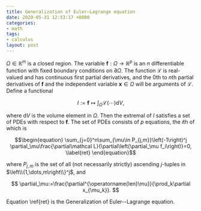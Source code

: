 ```yaml
---
title: Generalization of Euler–Lagrange equation
date: 2020-05-31 12:53:17 +0800
categories:
- math
tags:
- calculus
layout: post
---
```


$\Omega\in\mathbb R^m$ is a closed region.
The variable $\mathbf f:\Omega\rightarrow\mathbb R^p$
is an $n$ differentiable function with fixed boundary conditions on $\partial\Omega$.
The function $\mathcal L$ is real-valued and has continuous first partial derivatives,
and the $0$th to $n$th partial derivatives of $\mathbf f$ 
and the independent variable $\mathbf x\in\Omega$ will be arguments of $\mathcal L$.
Define a functional

$$
    I:=\mathbf f\mapsto\int_\Omega\mathcal L\left(\cdots\right)\mathrm dV,
$$

where $\mathrm dV$ is the volume element in $\Omega$.
Then the extremal of $I$ satisfies a set of PDEs with respect to $\mathbf f$.
The set of PDEs consists of $p$ equations, the $i$th of which is

$$\begin{equation}
    \sum_{j=0}^n\sum_{\mu\in P_{j,m}}\left(-1\right)^j
    \partial_\mu\frac{\partial\mathcal L}{\partial\left(\partial_\mu f_i\right)}=0,
    \label{ret}
\end{equation}$$

where $P_{j,m}$ is the set of all (not necessarily strictly) ascending $j$-tuples in
$\left\\{1,\dots,m\right\\}^j$, and

$$
    \partial_\mu:=\frac{\partial^{\operatorname{len}\mu}}{\prod_k\partial x_{\mu_k}}.
$$

Equation \ref{ret} is the Generalization of Euler--Lagrange equation.
